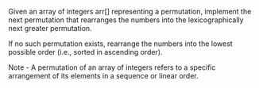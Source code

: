 Given an array of integers arr[] representing a permutation, implement the next permutation that rearranges the numbers into the lexicographically next greater permutation. 

If no such permutation exists, rearrange the numbers into the lowest possible order (i.e., sorted in ascending order). 

Note - A permutation of an array of integers refers to a specific arrangement of its elements in a sequence or linear order.
